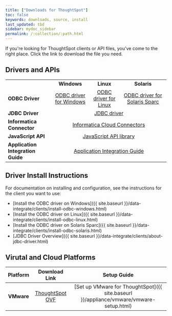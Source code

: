 ```yaml
---
title: ["Downloads for ThoughtSpot"]
toc: false
keywords: downloads, source, install
last_updated: tbd
sidebar: mydoc_sidebar
permalink: /:collection/:path.html
---
```


If you're looking for ThoughtSpot clients or API files, you've come to the right place. Click the link to download the file you need.

## Drivers and APIs

<table padding="1" class="mt-responsive-table mt-responsive-table" table="table">
    <tbody>
        <tr>
            <td class="mt-column-width-20 mt-noheading">&nbsp;</td>
            <td class="mt-column-width-25 mt-noheading" style="text-align:center;"><strong>Windows</strong></td>
            <td class="mt-column-width-30 mt-noheading" style="text-align:center;"><strong>Linux</strong></td>
            <td class="mt-column-width-25 mt-noheading" style="text-align:center;"><strong>Solaris</strong></td>
        </tr>
        <tr>
            <td class="mt-column-width-20 mt-noheading"><strong>ODBC Driver</strong></td>
            <td class="mt-column-width-25 mt-noheading" style="text-align:center;"><a title="@api/deki/files/3640/ThoughtSpot_windows_odbc_4.2.zip" rel="internal" class="iconitext-16 ext-zip" href="https://thoughtspot.egnyte.com/dl/MrljBtxjri">ODBC driver for Windows</a></td>
            <td class="mt-column-width-30 mt-noheading" style="text-align:center;"><a title="ThoughtSpot_odbc_linux_3.4.tar.gz" rel="internal" class="iconitext-16 ext-gz" href="https://thoughtspot.egnyte.com/dl/hFbkjmVbDZ">ODBC driver for Linux</a></td>
            <td class="mt-column-width-25 mt-noheading" style="text-align:center;"><a title="ThoughtSpot_odbc_solaris_sparc_4.2.tar.gz" rel="internal" class="iconitext-16 ext-gz" href="https://thoughtspot.egnyte.com/dl/xyKZdKw6P3">ODBC driver for Solaris&nbsp;Sparc</a></td>
        </tr>
        <tr>
            <td class="mt-column-width-20 mt-noheading"><strong>JDBC Driver</strong></td>
            <td class="mt-column-width-25 mt-noheading" colspan="3" rowspan="1" style="text-align:center;"><a title="ThoughtSpot_jdbc_4.2.zip" rel="internal" class="iconitext-16 ext-zip" href="https://thoughtspot.egnyte.com/dl/zOSHXs8w1E">JDBC driver</a></td>
        </tr>
        <tr>
            <td class="mt-column-width-20 mt-noheading"><strong>Informatica<br>
            Connector</strong></td>
            <td class="mt-column-width-25 mt-noheading" colspan="3" rowspan="1" style="text-align:center;">
            <a target="_blank" title="http://www.informatica.com/products/cloud-integration/connectivity/connectors.html" href="http://www.informatica.com/products/cloud-integration/connectivity/connectors.html" rel="external nofollow" class="external">Informatica&nbsp;Cloud&nbsp;Connectors</a></td>
        </tr>
        <tr>
            <td class="mt-column-width-20 mt-noheading"><strong>JavaScript API</strong></td>
            <td class="mt-column-width-25 mt-noheading" colspan="3" rowspan="1" style="text-align:center;"><a title="api.min.js" rel="internal" class="iconitext-16 ext-js" href="https://thoughtspot.egnyte.com/dl/D8tbICaVbR">JavaScript API library</a></td>
        </tr>
        <tr>
            <td class="mt-column-width-20 mt-noheading"><strong>Application Integration Guide</strong></td>
            <td class="mt-column-width-25 mt-noheading" colspan="3" rowspan="1" style="text-align:center;"><a title="ThoughtSpot_Application_Integration_Guide_3.5.pdf" rel="internal" class="iconitext-16 ext-pdf" href="{{"/app-integrate/introduction/introduction.html" | prepend: site.baseurl }}">Application Integration Guide</a></td>
        </tr>
    </tbody>
</table>

## Driver Install Instructions

For documentation on installing and configuration, see the instructions for the client you want to use:

* [Install the ODBC driver on Windows]({{ site.baseurl }}/data-integrate/clients/install-odbc-windows.html)
* [Install the ODBC driver on Linux]({{ site.baseurl }}/data-integrate/clients/install-odbc-linux.html)
* [Install the ODBC driver on Solaris Sparc]({{ site.baseurl }}/data-integrate/clients/install-odbc-solaris.html)
* [JDBC Driver Overview]({{ site.baseurl }}/data-integrate/clients/about-jdbc-driver.html)

## Virutal and Cloud Platforms

| Platform                                                |   Download Link |     Setup Guide |
| :-----------------------:                               | :-------------: | :-------------: |
| **VMware** | [ThoughtSpot OVF](https://thoughtspot.egnyte.com/dl/iWvEqo76Pr) | [Set up VMware for ThoughtSpot]({{ site.baseurl }}/appliance/vmware/vmware-setup.html) |
